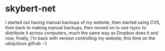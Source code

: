 # skybert-net

I started out having manual backups of my website, then started using
CVS, then back to making manual backups, then moved on to use rsync to
distribute it across computers, much the same way as Dropbox does it
and now, finally, I'm back with version controlling my website, this
time on the ubiquitous github :-)

